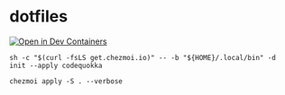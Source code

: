 # dotfiles

[![Open in Dev Containers](https://img.shields.io/static/v1?label=Dev%20Containers&message=Open&color=blue&logo=visualstudiocode)](https://vscode.dev/redirect?url=vscode://ms-vscode-remote.remote-containers/cloneInVolume?url=https://github.com/codequokka/dotfiles)

```console
sh -c "$(curl -fsLS get.chezmoi.io)" -- -b "${HOME}/.local/bin" -d init --apply codequokka
```

```console
chezmoi apply -S . --verbose
```
